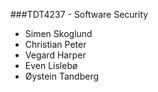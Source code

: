 ###TDT4237 - Software Security

 - Simen Skoglund
 - Christian Peter
 - Vegard Harper
 - Even Lislebø
 - Øystein Tandberg